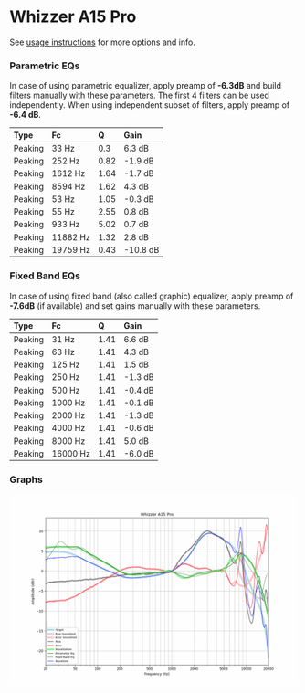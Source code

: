 # Whizzer A15 Pro
See [usage instructions](https://github.com/jaakkopasanen/AutoEq#usage) for more options and info.

### Parametric EQs
In case of using parametric equalizer, apply preamp of **-6.3dB** and build filters manually
with these parameters. The first 4 filters can be used independently.
When using independent subset of filters, apply preamp of **-6.4 dB**.

| Type    | Fc       |    Q | Gain     |
|:--------|:---------|:-----|:---------|
| Peaking | 33 Hz    | 0.3  | 6.3 dB   |
| Peaking | 252 Hz   | 0.82 | -1.9 dB  |
| Peaking | 1612 Hz  | 1.64 | -1.7 dB  |
| Peaking | 8594 Hz  | 1.62 | 4.3 dB   |
| Peaking | 53 Hz    | 1.05 | -0.3 dB  |
| Peaking | 55 Hz    | 2.55 | 0.8 dB   |
| Peaking | 933 Hz   | 5.02 | 0.7 dB   |
| Peaking | 11882 Hz | 1.32 | 2.8 dB   |
| Peaking | 19759 Hz | 0.43 | -10.8 dB |

### Fixed Band EQs
In case of using fixed band (also called graphic) equalizer, apply preamp of **-7.6dB**
(if available) and set gains manually with these parameters.

| Type    | Fc       |    Q | Gain    |
|:--------|:---------|:-----|:--------|
| Peaking | 31 Hz    | 1.41 | 6.6 dB  |
| Peaking | 63 Hz    | 1.41 | 4.3 dB  |
| Peaking | 125 Hz   | 1.41 | 1.5 dB  |
| Peaking | 250 Hz   | 1.41 | -1.3 dB |
| Peaking | 500 Hz   | 1.41 | -0.4 dB |
| Peaking | 1000 Hz  | 1.41 | -0.1 dB |
| Peaking | 2000 Hz  | 1.41 | -1.3 dB |
| Peaking | 4000 Hz  | 1.41 | -0.6 dB |
| Peaking | 8000 Hz  | 1.41 | 5.0 dB  |
| Peaking | 16000 Hz | 1.41 | -6.0 dB |

### Graphs
![](./Whizzer%20A15%20Pro.png)